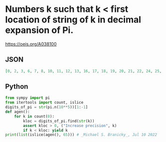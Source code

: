 # Numbers k such that k < first location of string of k in decimal expansion of Pi\.
https://oeis.org/A038100
## JSON
```JSON
[0, 2, 3, 6, 7, 8, 10, 11, 12, 13, 16, 17, 18, 19, 20, 21, 22, 24, 25, 27, 28, 29, 30, 31, 34, 36, 37, 39, 40, 42, 44, 45, 47, 48, 49, 52, 54, 55, 56, 57, 60, 61, 63, 66, 67, 68, 70, 72, 73, 76, 77, 80, 85, 87, 90, 91, 96, 100, 101, 102, 103, 104, 106, 107, 108]
```
## Python
```Python
from sympy import pi
from itertools import count, islice
digits_of_pi = str(pi.n(10**5))[1:-1]
def agen():
    for k in count(0):
        kloc = digits_of_pi.find(str(k))
        assert kloc > 0, ("Increase precision", k)
        if k < kloc: yield k
print(list(islice(agen(), 65))) # _Michael S. Branicky_, Jul 10 2022
```
